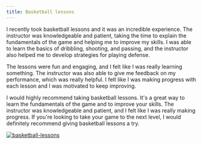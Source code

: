 ```yaml
---
title: Basketball lessons
---
```


I recently took basketball lessons and it was an incredible experience. The instructor was knowledgeable and patient, taking the time to explain the fundamentals of the game and helping me to improve my skills. I was able to learn the basics of dribbling, shooting, and passing, and the instructor also helped me to develop strategies for playing defense.

The lessons were fun and engaging, and I felt like I was really learning something. The instructor was also able to give me feedback on my performance, which was really helpful. I felt like I was making progress with each lesson and I was motivated to keep improving.

I would highly recommend taking basketball lessons. It's a great way to learn the fundamentals of the game and to improve your skills. The instructor was knowledgeable and patient, and I felt like I was really making progress. If you're looking to take your game to the next level, I would definitely recommend giving basketball lessons a try.

[![basketball-lessons](<https://dabuttonfactory.com/button.png?t=CHECK+SERVICE&f=Noto+Sans-Bold&ts=26&tc=fff&hp=45&vp=20&c=11&bgt=unicolored&bgc=4bd42f>)](<https://londonexpertfinder.com/link>)